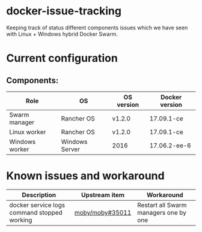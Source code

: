 # docker-issue-tracking
Keeping track of status different components issues which we have seen with Linux + Windows hybrid Docker Swarm.

# Current configuration
## Components:
| Role           | OS             | OS version | Docker version |
| -------------- | -------------- | ---------- | -------------- |
| Swarm manager  | Rancher OS     | v1.2.0     | 17.09.1-ce     |
| Linux worker   | Rancher OS     | v1.2.0     | 17.09.1-ce     |
| Windows worker | Windows Server | 2016       | 17.06.2-ee-6   |


# Known issues and workaround
| Description                                                                 | Upstream item          | Workaround                                                                              |
| --------------------------------------------------------------------------- | ---------------------- | --------------------------------------------------------------------------------------- |
| docker service logs command stopped working                                 | [moby/moby#35011](moby/moby#35011)     | Restart all Swarm managers one by one                                                   |